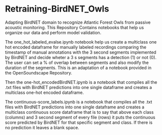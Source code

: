 # Retraining-BirdNET_Owls
Adapting BirdNET domain to recognize Atlantic Forest Owls from passive acoustic monitoring.
This Repository Contains notebooks that help us organize our data and perform model validation. 

The one_hot_labeled_evalse.ipynb notebook help us create a multiclass one hot encoded dataframe for 
manually labeled recordings comparing the timestamp of manual annotations with the 3 second segments 
implemented by BirdNET and decide wheter a 3 s segments has a detection (1) or not (0).
The user can set a % of overlap between segments and also modify the duration of the segments. 
This is an adaptation of a notebook provided in the OpenSoundscape Repository. 

Then the one-hot_encodedBirdNET.ipynb is a notebook that compiles all the .txt files with BirdNET 
predictions into one single dataframe and creates a multiclass one-hot encoded dataframe. 

The continuous-score_labels.ipynb is a notebook that compiles all the .txt files with BirdNET 
predictions into one single dataframe and creates a multiclass continuous score dataframe that 
is to say that above each class (columns) and 3 second segment of every file (rows) it puts
the continuous score predicted by BirdNET for that specific segment and class. If there is no 
prediction it leaves a blank space.
